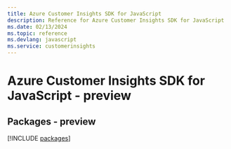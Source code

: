 ```yaml
---
title: Azure Customer Insights SDK for JavaScript
description: Reference for Azure Customer Insights SDK for JavaScript
ms.date: 02/13/2024
ms.topic: reference
ms.devlang: javascript
ms.service: customerinsights
---
```

# Azure Customer Insights SDK for JavaScript - preview
## Packages - preview
[!INCLUDE [packages](customer-insights-index.md)]